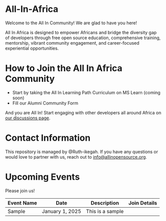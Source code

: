 # All-In-Africa

Welcome to the All In Community! We are glad to have you here!

All In Africa is designed to empower Africans and bridge the diversity gap of developers through free open source education, comprehensive training, mentorship, vibrant community engagement, and career-focused experiential opportunities.


# How to Join the All In Africa Community

- Start by taking the All In Learning Path Curriculum on MS Learn (coming soon)
- Fill our Alumni Community Form

And you are All In! Start engaging with other developers all around Africa on [our discussions page](https://github.com/All-In-Open-Source-Project/All-In-Africa/discussions). 

# Contact Information

This repository is managed by @Ruth-ikegah. If you have any questions or would love to partner with us, reach out to info@allinopensource.org.

# Upcoming Events

Please join us! 

|Event Name| Date | Description | Join Details|
|---|--- |--- |--- |
|Sample | January 1, 2025 | This is a sample | <link to join> |

